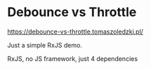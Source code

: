 # Debounce vs Throttle

https://debounce-vs-throttle.tomaszoledzki.pl/

Just a simple RxJS demo.

RxJS, no JS framework, just 4 dependencies
